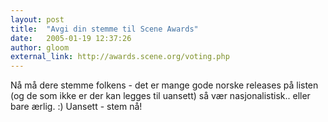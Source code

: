 ```yaml
---
layout: post
title:  "Avgi din stemme til Scene Awards"
date:   2005-01-19 12:37:26
author: gloom
external_link: http://awards.scene.org/voting.php
---
```

Nå må dere stemme folkens - det er mange gode norske releases på listen
(og de som ikke er der kan legges til uansett) så vær nasjonalistisk..
eller bare ærlig. :) Uansett - stem nå!

